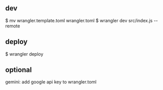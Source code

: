 ## dev
$ mv wrangler.template.toml wrangler.toml
$ wrangler dev src/index.js --remote

## deploy
$ wrangler deploy

## optional
gemini: add google api key to wrangler.toml
